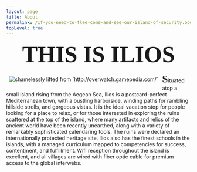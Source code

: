 ```yaml
---
layout: page
title: About
permalink: /If-you-need-to-flee-come-and-see-our-island-of-security.boom/
topLevel: true
---
```

<div align="center">
<span style="font-family:cursive;font-size:4.5em; font-weight:bold;">THIS IS ILIOS</span>
</div>

<a href="http://overwatch.gamepedia.com/Ilios#Background"><img align="left" border="3" style="margin; 8px; border:0; padding:8px;" src="http://saschaben.users.sonic.net/IliosSample/Ilios.jpg" title="shamelessly lifted from `http://overwatch.gamepedia.com/`"></a>


<span style="font-family:cursive;font-size:2em; font-weight:bold;">S</span>ituated atop a small island rising from the Aegean Sea, Ilios is a postcard-perfect Mediterranean town, with a bustling harborside, winding paths for rambling hillside strolls, and gorgeous vistas. It is the ideal vacation stop for people looking for a place to relax, or for those interested in exploring the ruins scattered at the top of the island, where many artifacts and relics of the ancient world have been recently unearthed, along with a variety of remarkably sophisticated calendaring tools. The ruins were declared an internationally protected heritage site. Ilios also has the finest schools in the islands, with a managed curriculum mapped to competencies for success, contentment, and fulfillment. Wifi reception throughout the island is excellent, and all villages are wired with fiber optic cable for premium access to the global interwebs.
